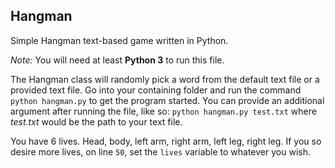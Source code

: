 ## Hangman
Simple Hangman text-based game written in Python.

*Note:* You will need at least **Python 3** to run this file.

The Hangman class will randomly pick a word from the default text file or a provided text file. Go into your containing folder and run the command `python hangman.py` to get the program started. You can provide an additional argument after running the file, like so: `python hangman.py test.txt` where *test.txt* would be the path to your text file.

You have 6 lives. Head, body, left arm, right arm, left leg, right leg. If you so desire more lives, on line `50`, set the `lives` variable to whatever you wish.